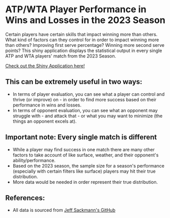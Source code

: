 # ATP/WTA Player Performance in Wins and Losses in the 2023 Season

Certain players have certain skills that impact winning more than others. What kind of factors can they control for in order to impact winning more than others? Improving first serve percentage? Winning more second serve points? This shiny application displays the statistical output in every single ATP and WTA players' match from the 2023 Season.

[Check out the Shiny Application here!](https://jarrett-markman.shinyapps.io/Player-Statistical-Performance/)

## This can be extremely useful in two ways:
- In terms of player evaluation, you can see what a player can control and thrive (or improve) on - in order to find more success based on their performance in wins and losses.
- In terms of opponent evaluation, you can see what an opponent may struggle with - and attack that - or what you may want to minimize (the things an opponent excels at). 

## Important note: Every single match is different
- While a player may find success in one match there are many other factors to take account of like surface, weather, and their opponent's ability/performance.
- Based on the 2023 season, the sample size for a season's performance (especially with certain filters like surface) players may hit their true distribution.
- More data would be needed in order represent their true distribution.

## References:
- All data is sourced from [Jeff Sackmann's GitHub](https://github.com/JeffSackmann)
